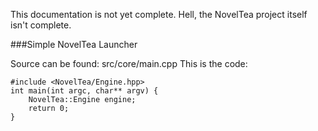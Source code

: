 This documentation is not yet complete. Hell, the NovelTea project itself isn't complete.

###Simple NovelTea Launcher

Source can be found: src/core/main.cpp
This is the code:

~~~{.cpp}
#include <NovelTea/Engine.hpp>
int main(int argc, char** argv) {
	NovelTea::Engine engine;
	return 0;
}
~~~
